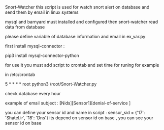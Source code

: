 Snort-Watcher
this script is used for watch snort alert on database and send them by email in linux systems

mysql and barnyard must installed and configured then snort-watcher read data from database

please define variable of database information and email in ex_var.py 

first install mysql-connector :

pip3 install mysql-connector-python

for use it you must add script to crontab and set time for runing for example

in /etc/crontab

5 * * * * root python3 /root/Snort-Watcher.py

check database every hour

example of email subject :
[Nids][Sensor1][denial-of-service ]

you can define your sensor id and name in script :
sensor_sid = {'17': 'Shatel.ir', '18': 'Dns'}
its depend on sensor id on base , you can see your sensor id on base 

